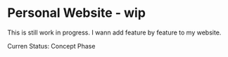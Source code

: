 # Personal Website - wip

<p>This is still work in progress. I wann add feature by feature to my website.</p>

<p>Curren Status: Concept Phase</p>
